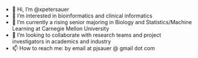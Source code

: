 - 👋 Hi, I’m @xpetersauer
- 👀 I’m interested in bioinformatics and clinical informatics
- 🌱 I’m currently a rising senior majoring in Biology and Statistics/Machine Learning at Carnegie Mellon University
- 💞️ I’m looking to collaborate with research teams and project investigators in academics and industry
- 📫 How to reach me: by email at pjsauer @ gmail dot com

<!---
xpetersauer/xpetersauer is a ✨ special ✨ repository because its `README.md` (this file) appears on your GitHub profile.
You can click the Preview link to take a look at your changes.
--->
